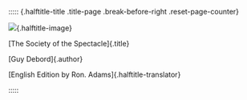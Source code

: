 ::::: {.halftitle-title .title-page .break-before-right .reset-page-counter}

![](infinity-rope.svg){.halftitle-image}

[The Society of the Spectacle]{.title}

[Guy Debord]{.author}

[English Edition by Ron. Adams]{.halftitle-translator}

:::::


